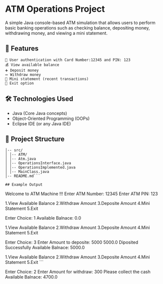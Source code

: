 # ATM Operations Project
A simple Java console-based ATM simulation that allows users to perform basic banking operations such as checking balance, depositing money, withdrawing money, and viewing a mini statement.

## 🚀 Features
    🔐 User authentication with Card Number:12345 and PIN: 123
    💰 View available balance
    ➕ Deposit money
    ➖ Withdraw money
    🧾 Mini statement (recent transactions)
    🚪 Exit option

## 🛠️ Technologies Used

+  Java (Core Java concepts)
+  Object-Oriented Programming (OOPs)
+  Eclipse IDE (or any Java IDE)

## 📂 Project Structure
``` ATM_Machine/
│-- src/
│ │-- ATM/
│ │-- Atm.java
│ │-- OperationsInterface.java
│ │-- OperationsImplemented.java
│ │-- MainClass.java
│-- README.md```

## Example Output
```
Welcome to ATM Machine !!!
Enter ATM Number: 12345
Enter ATM PIN: 123

1.View Available Balance
2.Withdraw Amount
3.Deposite Amount
4.Mini Statement
5.Exit


Enter Choice: 1
Available Balnace: 0.0

1.View Available Balance
2.Withdraw Amount
3.Deposite Amount
4.Mini Statement
5.Exit


Enter Choice: 3
Enter Amount to deposite: 5000
5000.0 Diposited Successfully
Available Balnace: 5000.0

1.View Available Balance
2.Withdraw Amount
3.Deposite Amount
4.Mini Statement
5.Exit ```


Enter Choice: 2
Enter Amount for withdraw: 300
Please collect the cash
Available Balnace: 4700.0
```

